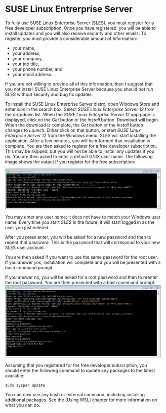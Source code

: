 # SUSE Linux Entrerprise Server
To fully use SUSE Linux Enterprise Server (SLES), you must register for
a free developer subscription. Once you have registered, you
will be able to install updates and you will also receive 
security and other emails. To register, you must provide a
considerable amount of information:
- your name,
- your address,
- your company,
- your job title,
- your phone number, and
- your email address.

If you are not willing to provide all of this information, then
I suggest that you not install SUSE Linux Enterprise Server
because you should not run SLES without security and bug fix
updates.

To install the SUSE Linux Enterprise Server distro, open Windows
Store and enter
*sles* in the search box. Select *SUSE Linux Enterprise Server 12*
from the
dropdown list. When the *SUSE Linux Enterprise Server 12* app page 
is displayed,
click on the *Get* button or the *Install* button. Download will begin.
When the download is complete, the *Get* button or the *Install* button
changes to *Launch*. Either click on that button,
or start *SUSE Linux Enterprise Server 12* from the Windows menu.
SLES will start
installing the application. After a few minutes, you
will be informed that installation is complete. You are then
asked to register for a free developer subscription. This may
be skipped, but you will not be able to install any updates if
you do. You are then asked to enter a default UNIX user name.
The following image shows the output if you register for
the free subscription:

![](images/SLESusername.png)

You may enter any user name; it does not have to match
your Windows user name. Every time you start *SLES* in the
future, it will start logged in as the user you just entered.

After you press enter, you will be asked for a new
password and then to repeat that password. This is the
password that will correspond to your new SLES user
account.

You are then asked if you want to use the same password
for the root user. If you answer *yes*, installation will 
complete and you will be presented with a bash command
prompt.

If you answer *no*, you will be asked for a root password
and then to reenter the root password. You are then presented
with a bash command prompt:
![](images/SLESinstallationcomplete.png)

Assuming that you registered for the free developer
subscription, you should enter the following command
to update any packages to the latest available:

```
sudo zypper update
```

You can now use any bash or external command, including
installing additional packages. See the
[Using WSL] chapter for more information on what you
can do.